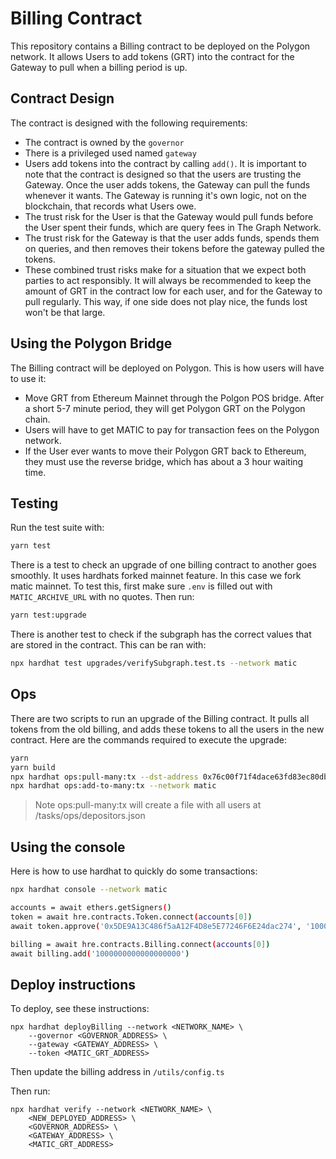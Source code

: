 # Billing Contract

This repository contains a Billing contract to be deployed on the Polygon
network. It allows Users to add tokens (GRT) into the contract for the Gateway to pull when
a billing period is up.

## Contract Design

The contract is designed with the following requirements:

- The contract is owned by the `governor`
- There is a privileged used named `gateway`
- Users add tokens into the contract by calling `add()`. It is important to note that the contract
is designed so that the users are trusting the Gateway. Once the user adds tokens, the Gateway can
pull the funds whenever it wants. The Gateway is running it's own logic, not on the blockchain, that
records what Users owe.
- The trust risk for the User is that the Gateway would pull funds before the User spent their funds, which are query fees in The Graph Network.
- The trust risk for the Gateway is that the user adds funds, spends them on queries, and then
removes their tokens before the gateway pulled the tokens. 
- These combined trust risks make for a situation that we expect both parties to act responsibly. 
It will always be recommended to keep the amount of GRT in the contract low for each user, and for
the Gateway to pull regularly. This way, if one side does not play nice, the funds lost won't be
that large. 

## Using the Polygon Bridge

The Billing contract will be deployed on Polygon. This is how users will have to use it:

- Move GRT from Ethereum Mainnet through the Polgon POS bridge. After a short 5-7 minute period, they
will get Polygon GRT on the Polygon chain.
- Users will have to get MATIC to pay for transaction fees on the Polygon network.
- If the User ever wants to move their Polygon GRT back to Ethereum, they must use the reverse bridge,
which has about a 3 hour waiting time.

## Testing
Run the test suite with:
```bash
yarn test
```

There is a test to check an upgrade of one billing contract to another goes smoothly. It uses
hardhats forked mainnet feature. In this case we fork matic mainnet. To test this, first make
sure `.env` is filled out with `MATIC_ARCHIVE_URL` with no quotes. Then run:
```bash
yarn test:upgrade
```

There is another test to check if the subgraph has the correct values that are stored in the
contract. This can be ran with:
```bash
npx hardhat test upgrades/verifySubgraph.test.ts --network matic
```

## Ops
There are two scripts to run an upgrade of the Billing contract. It pulls all tokens from the old
billing, and adds these tokens to all the users in the new contract. Here are the commands required
to execute the upgrade:
```bash
yarn
yarn build
npx hardhat ops:pull-many:tx --dst-address 0x76c00f71f4dace63fd83ec80dbc8c30a88b2891c --network matic
npx hardhat ops:add-to-many:tx --network matic
```
> Note ops:pull-many:tx will create a file with all users at /tasks/ops/depositors.json
## Using the console
Here is how to use hardhat to quickly do some transactions:

```bash
npx hardhat console --network matic

accounts = await ethers.getSigners()
token = await hre.contracts.Token.connect(accounts[0])
await token.approve('0x5DE9A13C486f5aA12F4D8e5E77246F6E24dac274', '1000000000000000000000')

billing = await hre.contracts.Billing.connect(accounts[0])
await billing.add('1000000000000000000')
```

## Deploy instructions
To deploy, see these instructions:

```
npx hardhat deployBilling --network <NETWORK_NAME> \
    --governor <GOVERNOR_ADDRESS> \
    --gateway <GATEWAY_ADDRESS> \
    --token <MATIC_GRT_ADDRESS> 
```

Then update the billing address in `/utils/config.ts`

Then run:

```
npx hardhat verify --network <NETWORK_NAME> \
    <NEW_DEPLOYED_ADDRESS> \
    <GOVERNOR_ADDRESS> \
    <GATEWAY_ADDRESS> \
    <MATIC_GRT_ADDRESS>
```


